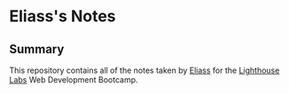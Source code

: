 # Eliass's Notes

## Summary

This repository contains all of the notes taken by [Eliass](https://github.com/Eliass-g) for the [Lighthouse Labs](https://www.lighthouselabs.ca/) Web Development Bootcamp.